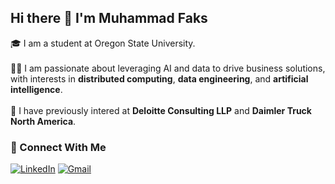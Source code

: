 <h2 align="left">Hi there 👋 I'm Muhammad Faks</h2>

<p align="left">🎓 I am a student at Oregon State University.<br><br>👨‍💻 I am passionate about leveraging AI and data to drive business solutions, with interests in <strong>distributed computing</strong>, <strong>data engineering</strong>, and <strong>artificial intelligence</strong>.<br><br>💼 I have previously intered at <strong>Deloitte Consulting LLP</strong> and <strong>Daimler Truck North America</strong>.</p>

<h3 align="left">🚀 Connect With Me</h3>

[![LinkedIn](https://img.shields.io/badge/LinkedIn-0077B5?style=for-the-badge&logo=linkedin&logoColor=white)](https://www.linkedin.com/in/muhammad-faks/) [![Gmail](https://img.shields.io/badge/Gmail-D14836?style=for-the-badge&logo=gmail&logoColor=white)](mailto:muhammad.faks@gmail.com)
